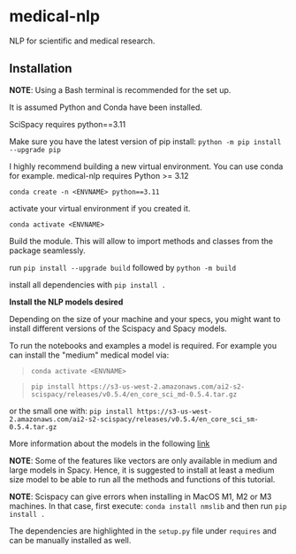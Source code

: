 # medical-nlp

NLP for scientific and medical research.

## Installation 

**NOTE**: Using a Bash terminal is recommended for the set up. 

It is assumed Python and Conda have been installed.

SciSpacy requires python==3.11 

Make sure you have the latest version of pip install: `python -m pip install --upgrade pip`

I highly recommend building a new virtual environment. You can use conda for example. medical-nlp requires Python >= 3.12

`conda create -n <ENVNAME> python==3.11`

activate your virtual environment if you created it.

`conda activate <ENVNAME>`

Build the module. This will allow to import methods and classes from the package seamlessly.

run 
`pip install --upgrade build`
followed by 
`python -m build`

install all dependencies with 
`pip install .`

**Install the NLP models desired** 

Depending on the size of your machine and your specs, you might want to install different versions of the Scispacy and Spacy models. 

To run the notebooks and examples a model is required. For example you can install the "medium" medical model via:

> `conda activate <ENVNAME>`

> `pip install https://s3-us-west-2.amazonaws.com/ai2-s2-scispacy/releases/v0.5.4/en_core_sci_md-0.5.4.tar.gz`

or the small one with: 
`pip install https://s3-us-west-2.amazonaws.com/ai2-s2-scispacy/releases/v0.5.4/en_core_sci_sm-0.5.4.tar.gz`

More information about the models in the following [link](https://github.com/allenai/scispacy)

**NOTE**: Some of the features like vectors are only available in medium and large models in Spacy. Hence, it is suggested to install at least a medium size model to be able to run all the methods and functions of this tutorial.

**NOTE**: Scispacy can give errors when installing in MacOS M1, M2 or M3 machines. In that case, first execute:
`conda install nmslib` 
and then run 
`pip install .`

The dependencies are highlighted in the `setup.py` file under `requires` and can be manually installed as well.
